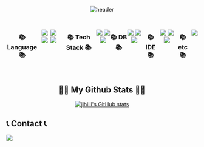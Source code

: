 
<!--
**jihilli/jihilli** is a ✨ _special_ ✨ repository because its `README.md` (this file) appears on your GitHub profile.

Here are some ideas to get you started:

- 🔭 I’m currently working on ...
- 🌱 I’m currently learning ...
- 👯 I’m looking to collaborate on ...
- 🤔 I’m looking for help with ...
- 💬 Ask me about ...
- 📫 How to reach me: ...
- 😄 Pronouns: ...
- ⚡ Fun fact: ...
-->

<div align="center">

![header](https://capsule-render.vercel.app/api?type=wave&color=timeGradient&height=300&section=header&text=Jeehee%27s%20github%20%F0%9F%91%8B&fontSize=80)

<br>

<div style="display:flex; flex-direction:row;">
    <h3 align="center">📚 Language 📚</h3>
<p align="center">
  <img src="https://img.shields.io/badge/TypeScript-3766AB?style=for-the-badge&logo=TypeScript&logoColor=white"/></a>&nbsp 
  <img src="https://img.shields.io/badge/JavaScript-ffb13b?style=for-the-badge&logo=JavaScript&logoColor=white"/></a>&nbsp 
  <img src="https://img.shields.io/badge/kotlin-7F52FF?style=for-the-badge&logo=kotlin&logoColor=white"/></a>&nbsp
  <img src="https://img.shields.io/badge/Java-007396?style=for-the-badge&logo=Java&logoColor=white"/></a>&nbsp
</p>
  <br>
<h3 align="center">📚 Tech Stack 📚</h3>
        <p align="center">
            <img src="https://img.shields.io/badge/React-20232A?style=for-the-badge&logo=react&logoColor=61DAFB">
            <img src="https://img.shields.io/badge/Node.js-43853D?style=for-the-badge&logo=node.js&logoColor=white">
            <img src="https://img.shields.io/badge/Tailwind_CSS-38B2AC?style=for-the-badge&logo=tailwind-css&logoColor=white">
        </p>

<h3 align="center">📚 DB 📚</h3>
        <p align="center">
            <img src="https://img.shields.io/badge/oracle-F80000?style=for-the-badge&logo=oracle&logoColor=white">
            <img src="https://img.shields.io/badge/MariaDB-003545?style=for-the-badge&logo=mariadb&logoColor=white">
            <img src="https://img.shields.io/badge/mysql-4479A1?style=for-the-badge&logo=mysql&logoColor=white">
        </p>


<h3 align="center">📚 IDE 📚</h3>
        <p align="center">
            <img src="https://img.shields.io/badge/Andoid Studio-3DDC84?style=for-the-badge&logo=android studio&logoColor=white">
            <img src="https://img.shields.io/badge/Visual_Studio_Code-0078D4?style=for-the-badge&logo=visual%20studio%20code&logoColor=white">
            <img src="https://img.shields.io/badge/Eclipse-2C2255?style=for-the-badge&logo=eclipse&logoColor=white">
        </p>
    <br>
<h3 align="center">📚 etc 📚</h3>
        <p align="center">
            <img src="https://img.shields.io/badge/Figma-F24E1E?style=for-the-badge&logo=figma&logoColor=white">
        </p>

</div><br>

<div align="center">

## 👩‍💻 My Github Stats 👩‍💻
[![jihilli's GitHub stats](https://github-readme-stats.vercel.app/api?username=jihilli&hide_title=true&show_icons=true&include_all_commits=true&disable_animations=true&theme=date_night)](https://github.com/jihilli/)
</div>
</div>

## 📞 Contact 📞
<div style="display:flex; flex-direction:row;">
    <a href="mailto:jeehee2610@gmail.com">
        <img src="https://img.shields.io/badge/Gmail-EA4335?style=for-the-badge&logo=Gmail&logoColor=white"> 
    </a>
</div><br>
